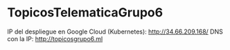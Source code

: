 # TopicosTelematicaGrupo6

IP del despliegue en Google Cloud (Kubernetes): http://34.66.209.168/
DNS con la IP: http://topicosgrupo6.ml
